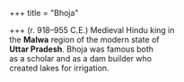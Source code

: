 +++
title = "Bhoja"

+++
(r. 918–955 C.E.) Medieval Hindu king in  
the **Malwa** region of the modern state of  
**Uttar Pradesh**. Bhoja was famous both  
as a scholar and as a dam builder who  
created lakes for irrigation.